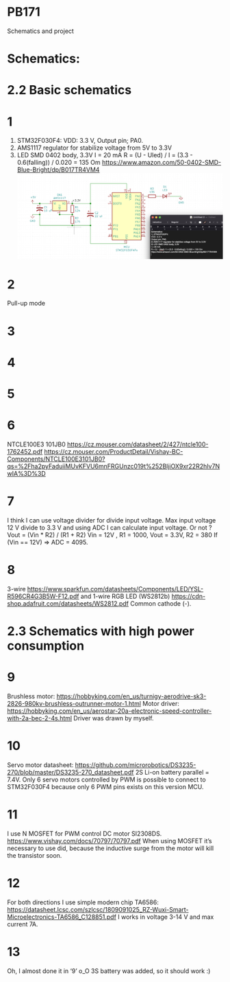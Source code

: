 # PB171
Schematics and project

# Schematics:
# 2.2 Basic schematics
# 1
1) STM32F030F4:
VDD: 3.3 V,
Output pin; PA0.
2) AMS1117 regulator for stabilize voltage from 5V to 3.3V 
3) LED SMD 0402 body, 3.3V
I = 20 mA
R = (U - Uled) / I = (3.3 - 0.6(falling)) / 0.020 = 135 Om
https://www.amazon.com/50-0402-SMD-Blue-Bright/dp/B017TR4VM4
![Schematics](1_LED.png)

# 2
Pull-up mode

# 3
# 4
# 5
# 6
NTCLE100E3 101JB0
https://cz.mouser.com/datasheet/2/427/ntcle100-1762452.pdf
https://cz.mouser.com/ProductDetail/Vishay-BC-Components/NTCLE100E3101JB0?qs=%2Fha2pyFaduiiMUvKFVU6mnFRGUnzc019t%252BljiOX9xr22R2hIv7NwIA%3D%3D

# 7
I think I can use voltage divider for divide input voltage.
Max input voltage 12 V divide to 3.3 V and using ADC I can calculate input voltage.
Or not ?
Vout = (Vin * R2) / (R1 + R2)
Vin = 12V , R1 = 1000, Vout = 3.3V, R2 = 380
If (Vin == 12V) => ADC = 4095.

# 8
3-wire https://www.sparkfun.com/datasheets/Components/LED/YSL-R596CR4G3B5W-F12.pdf
and 
1-wire RGB LED (WS2812b) https://cdn-shop.adafruit.com/datasheets/WS2812.pdf
Common cathode (-).

# 2.3 Schematics with high power consumption
# 9
Brushless motor: https://hobbyking.com/en_us/turnigy-aerodrive-sk3-2826-980kv-brushless-outrunner-motor-1.html
Motor driver: https://hobbyking.com/en_us/aerostar-20a-electronic-speed-controller-with-2a-bec-2-4s.html
Driver was drawn by myself.

# 10
Servo motor datasheet: https://github.com/microrobotics/DS3235-270/blob/master/DS3235-270_datasheet.pdf
2S Li-on battery parallel = 7.4V.
Only 6 servo motors controlled by PWM is possible to connect to STM32F030F4 because only 6 PWM pins exists on this version MCU.

# 11
I use N MOSFET for PWM control DC motor SI2308DS. https://www.vishay.com/docs/70797/70797.pdf
When using MOSFET it’s necessary to use did, because the inductive surge from the motor will kill the transistor soon.

# 12
For both directions I use simple modern chip TA6586: https://datasheet.lcsc.com/szlcsc/1809091025_RZ-Wuxi-Smart-Microelectronics-TA6586_C128851.pdf
I works in voltage 3-14 V and max current 7A.

# 13
Oh, I almost done it in ‘9’ o_O
3S battery was added, so it should work :)


